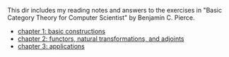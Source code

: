 This dir includes my reading notes and answers to the exercises in
"Basic Category Theory for Computer Scientist" by Benjamin C. Pierce.

* [chapter 1: basic constructions](ct4csist/chap1.md)
* [chapter 2: functors, natural transformations, and adjoints](ct4csist/chap2.md)
* [chapter 3: applications](ct4csist/chap3.md)
